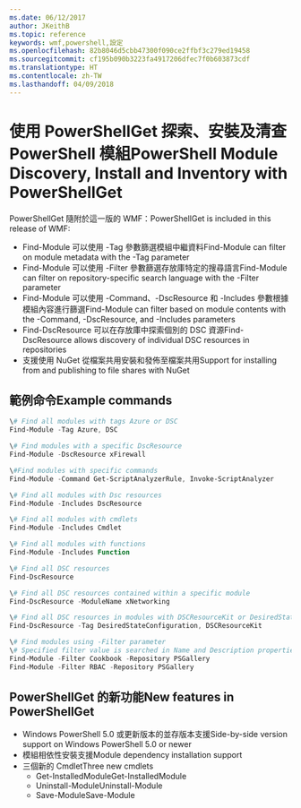 ```yaml
---
ms.date: 06/12/2017
author: JKeithB
ms.topic: reference
keywords: wmf,powershell,設定
ms.openlocfilehash: 82b8046d5cbb47300f090ce2ffbf3c279ed19458
ms.sourcegitcommit: cf195b090b3223fa4917206dfec7f0b603873cdf
ms.translationtype: HT
ms.contentlocale: zh-TW
ms.lasthandoff: 04/09/2018
---
```

# <a name="powershell-module-discovery-install-and-inventory-with-powershellget"></a><span data-ttu-id="4ada2-102">使用 PowerShellGet 探索、安裝及清查 PowerShell 模組</span><span class="sxs-lookup"><span data-stu-id="4ada2-102">PowerShell Module Discovery, Install and Inventory with PowerShellGet</span></span>

<span data-ttu-id="4ada2-103">PowerShellGet 隨附於這一版的 WMF：</span><span class="sxs-lookup"><span data-stu-id="4ada2-103">PowerShellGet is included in this release of WMF:</span></span>
-   <span data-ttu-id="4ada2-104">Find-Module 可以使用 -Tag 參數篩選模組中繼資料</span><span class="sxs-lookup"><span data-stu-id="4ada2-104">Find-Module can filter on module metadata with the -Tag parameter</span></span>
-   <span data-ttu-id="4ada2-105">Find-Module 可以使用 -Filter 參數篩選存放庫特定的搜尋語言</span><span class="sxs-lookup"><span data-stu-id="4ada2-105">Find-Module can filter on repository-specific search language with the -Filter parameter</span></span>
-   <span data-ttu-id="4ada2-106">Find-Module 可以使用 -Command、-DscResource 和 -Includes 參數根據模組內容進行篩選</span><span class="sxs-lookup"><span data-stu-id="4ada2-106">Find-Module can filter based on module contents with the -Command, -DscResource, and -Includes parameters</span></span>
-   <span data-ttu-id="4ada2-107">Find-DscResource 可以在存放庫中探索個別的 DSC 資源</span><span class="sxs-lookup"><span data-stu-id="4ada2-107">Find-DscResource allows discovery of individual DSC resources in repositories</span></span>
-   <span data-ttu-id="4ada2-108">支援使用 NuGet 從檔案共用安裝和發佈至檔案共用</span><span class="sxs-lookup"><span data-stu-id="4ada2-108">Support for installing from and publishing to file shares with NuGet</span></span>

## <a name="example-commands"></a><span data-ttu-id="4ada2-109">範例命令</span><span class="sxs-lookup"><span data-stu-id="4ada2-109">Example commands</span></span>
```powershell
\# Find all modules with tags Azure or DSC
Find-Module -Tag Azure, DSC

\# Find modules with a specific DscResource
Find-Module -DscResource xFirewall

\#Find modules with specific commands
Find-Module -Command Get-ScriptAnalyzerRule, Invoke-ScriptAnalyzer

\# Find all modules with Dsc resources
Find-Module -Includes DscResource

\# Find all modules with cmdlets
Find-Module -Includes Cmdlet

\# Find all modules with functions
Find-Module -Includes Function

\# Find all DSC resources
Find-DscResource

\# Find all DSC resources contained within a specific module
Find-DscResource -ModuleName xNetworking

\# Find all DSC resources in modules with DSCResourceKit or DesiredStateConfiguration
Find-DscResource -Tag DesiredStateConfiguration, DSCResourceKit

\# Find modules using -Filter parameter
\# Specified filter value is searched in Name and Description properties
Find-Module -Filter Cookbook -Repository PSGallery
Find-Module -Filter RBAC -Repository PSGallery
```

## <a name="new-features-in-powershellget"></a><span data-ttu-id="4ada2-110">PowerShellGet 的新功能</span><span class="sxs-lookup"><span data-stu-id="4ada2-110">New features in PowerShellGet</span></span>
-   <span data-ttu-id="4ada2-111">Windows PowerShell 5.0 或更新版本的並存版本支援</span><span class="sxs-lookup"><span data-stu-id="4ada2-111">Side-by-side version support on Windows PowerShell 5.0 or newer</span></span>
-   <span data-ttu-id="4ada2-112">模組相依性安裝支援</span><span class="sxs-lookup"><span data-stu-id="4ada2-112">Module dependency installation support</span></span>
-   <span data-ttu-id="4ada2-113">三個新的 Cmdlet</span><span class="sxs-lookup"><span data-stu-id="4ada2-113">Three new cmdlets</span></span>
    -   <span data-ttu-id="4ada2-114">Get-InstalledModule</span><span class="sxs-lookup"><span data-stu-id="4ada2-114">Get-InstalledModule</span></span>
    -   <span data-ttu-id="4ada2-115">Uninstall-Module</span><span class="sxs-lookup"><span data-stu-id="4ada2-115">Uninstall-Module</span></span>
    -   <span data-ttu-id="4ada2-116">Save-Module</span><span class="sxs-lookup"><span data-stu-id="4ada2-116">Save-Module</span></span>